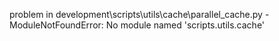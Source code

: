 problem in development\scripts\utils\cache\parallel_cache.py - ModuleNotFoundError: No module named 'scripts.utils.cache'
